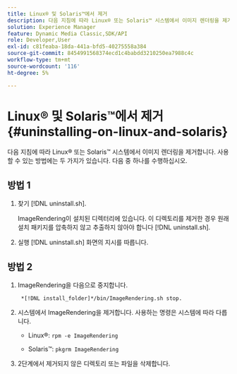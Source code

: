 ```yaml
---
title: Linux® 및 Solaris™에서 제거
description: 다음 지침에 따라 Linux® 또는 Solaris™ 시스템에서 이미지 렌더링을 제거합니다.
solution: Experience Manager
feature: Dynamic Media Classic,SDK/API
role: Developer,User
exl-id: c81feaba-18da-441a-bfd5-40275558a384
source-git-commit: 8454991568374ecd1c4babdd3210250ea7988c4c
workflow-type: tm+mt
source-wordcount: '116'
ht-degree: 5%

---
```


# Linux® 및 Solaris™에서 제거{#uninstalling-on-linux-and-solaris}

다음 지침에 따라 Linux® 또는 Solaris™ 시스템에서 이미지 렌더링을 제거합니다. 사용할 수 있는 방법에는 두 가지가 있습니다. 다음 중 하나를 수행하십시오.

## 방법 1

1. 찾기 [!DNL uninstall.sh].

   ImageRendering이 설치된 디렉터리에 있습니다. 이 디렉토리를 제거한 경우 원래 설치 패키지를 압축하지 않고 추출하지 않아야 합니다 [!DNL uninstall.sh].
1. 실행 [!DNL uninstall.sh] 화면의 지시를 따릅니다.

## 방법 2

1. ImageRendering을 다음으로 중지합니다.

   ` *[!DNL install_folder]*/bin/ImageRendering.sh stop.`

1. 시스템에서 ImageRendering을 제거합니다. 사용하는 명령은 시스템에 따라 다릅니다.
   * Linux®: `rpm -e ImageRendering`

   * Solaris™: `pkgrm ImageRendering`

1. 2단계에서 제거되지 않은 디렉토리 또는 파일을 삭제합니다.

